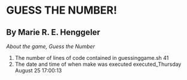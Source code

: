 # GUESS THE NUMBER!
## By Marie R. E. Henggeler
*About the game, Guess the Number*
1. The number of lines of code contained in guessinggame.sh
41
2. The date and time of when make was executed
executed_Thursday August 25 17:00:13
